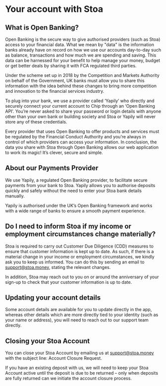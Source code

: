 # Your account with Stoa

## What is Open Banking?

Open Banking is the secure way to give authorised providers (such as Stoa) access to your financial data. What we mean by "data" is the information banks already have on record on how we use our accounts day-to-day such as balance, transactions and how much we are spending and saving. This data can be harnessed for your benefit to help manage your money, budget or get better deals by sharing it with FCA regulated third parties.

Under the scheme set up in 2018 by the Competition and Markets Authority on behalf of the Government, UK banks must allow you to share this information with the idea behind these changes to bring more competition and innovation to the financial services industry.

To plug into your bank, we use a provider called ‘Yapily’ who directly and securely connect your current account to Chip through an ‘Open Banking API’. You’re never asked to share your password or login details with anyone other than your own bank or building society and Stoa or Yapily will never store any of these credentials.

Every provider that uses Open Banking to offer products and services must be regulated by the Financial Conduct Authority and you’re always in control of which providers can access your information. In conclusion, the data you share with Stoa through Open Banking allows our web application to work its magic! It’s clever, secure and simple.

## About our Payments Provider

We use Yapily, a regulated Open Banking provider, to facilitate secure payments from your bank to Stoa. Yapily allows you to authorise deposits quickly and safely without the need to enter your Stoa bank details manually.

Yapily is authorised under the UK’s Open Banking framework and works with a wide range of banks to ensure a smooth payment experience.

## Do I need to inform Stoa if my income or employment circumstances change materially?

Stoa is required to carry out Customer Due Diligence (CDD) measures to ensure that customer information is kept up to date. As such, if there is a material change in your income or employment circumstances, we kindly ask you to keep us informed. You can do this by sending an email to [support@stoa.money](mailto:support@stoa.money), stating the relevant changes.

In addition, Stoa may reach out to you on or around the anniversary of your sign-up to check that your customer information is up to date.

## Updating your account details

Some account details are available for you to update directly in the app, whereas other details which are more directly tied to your identity (such as your name or address), you will need to reach out to our support team directly.

## Closing your Stoa Account

You can close your Stoa Account by emailing us at support@stoa.money with the subject line: Account Closure Request.

If you have an existing deposit with us, we will need to keep your Stoa Account active until the deposit is due to be returned – only when deposits are fully returned can we initiate the account closure process.
